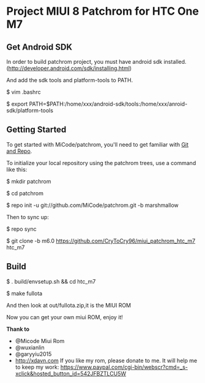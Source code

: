 Project MIUI 8 Patchrom for HTC One M7
===========

Get Android SDK
----------------

In order to build patchrom project, you must have android sdk installed.(http://developer.android.com/sdk/installing.html)

And add the sdk tools and platform-tools to PATH.

$ vim .bashrc

$ export PATH=$PATH:/home/xxx/android-sdk/tools:/home/xxx/anroid-sdk/platform-tools

Getting Started
---------------

To get started with MiCode/patchrom, you'll need to get
familiar with [Git and Repo](http://source.android.com/download/using-repo).

To initialize your local repository using the patchrom trees, use a command like this:

$ mkdir patchrom

$ cd patchrom

$ repo init -u git://github.com/MiCode/patchrom.git -b marshmallow

Then to sync up:

$ repo sync

$ git clone -b m6.0 https://github.com/CryToCry96/miui_patchrom_htc_m7 htc_m7

Build
--------
$ . build/envsetup.sh && cd htc_m7

$ make fullota

And then look at out/fullota.zip,it is the MIUI ROM

Now you can get your own miui ROM, enjoy it!

<b> Thank to </b>
- @Micode Miui Rom 
- @wuxianlin
- @garyyiu2015
- http://xdavn.com
If you like my rom, please donate to me. It will help me to keep my work: 
 https://www.paypal.com/cgi-bin/webscr?cmd=_s-xclick&hosted_button_id=542JFBZTLCU5W
